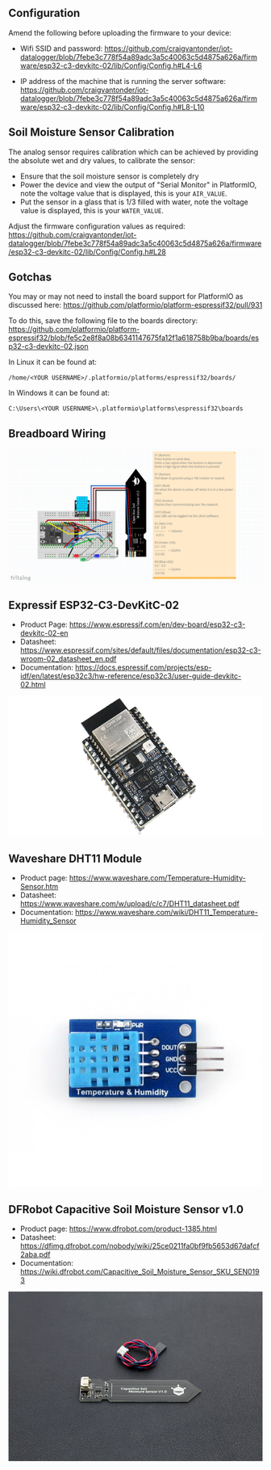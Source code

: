 Configuration
-------------

Amend the following before uploading the firmware to your device:

- Wifi SSID and password: https://github.com/craigvantonder/iot-datalogger/blob/7febe3c778f54a89adc3a5c40063c5d4875a626a/firmware/esp32-c3-devkitc-02/lib/Config/Config.h#L4-L6

- IP address of the machine that is running the server software: https://github.com/craigvantonder/iot-datalogger/blob/7febe3c778f54a89adc3a5c40063c5d4875a626a/firmware/esp32-c3-devkitc-02/lib/Config/Config.h#L8-L10

Soil Moisture Sensor Calibration
--------------------------------

The analog sensor requires calibration which can be achieved by providing the absolute wet and dry values, to calibrate the sensor:

- Ensure that the soil moisture sensor is completely dry
- Power the device and view the output of "Serial Monitor" in PlatformIO, note the voltage value that is displayed, this is your `AIR_VALUE`.
- Put the sensor in a glass that is 1/3 filled with water, note the voltage value is displayed, this is your `WATER_VALUE`.

Adjust the firmware configuration values as required: https://github.com/craigvantonder/iot-datalogger/blob/7febe3c778f54a89adc3a5c40063c5d4875a626a/firmware/esp32-c3-devkitc-02/lib/Config/Config.h#L28

Gotchas
-------

You may or may not need to install the board support for PlatformIO as discussed here: https://github.com/platformio/platform-espressif32/pull/931

To do this, save the following file to the boards directory: https://github.com/platformio/platform-espressif32/blob/fe5c2e8f8a08b6341147675fa12f1a618758b9ba/boards/esp32-c3-devkitc-02.json

In Linux it can be found at:

    /home/<YOUR USERNAME>/.platformio/platforms/espressif32/boards/

In Windows it can be found at:

    C:\Users\<YOUR USERNAME>\.platformio\platforms\espressif32\boards

Breadboard Wiring
-----------------

![Breadboard Wiring Image](https://github.com/craigvantonder/iot-datalogger/blob/main/firmware/esp32-c3-devkitc-02/documentation/images/Breadboard_Wiring.png)

Expressif ESP32-C3-DevKitC-02
-----------------------------

- Product Page: https://www.espressif.com/en/dev-board/esp32-c3-devkitc-02-en
- Datasheet: https://www.espressif.com/sites/default/files/documentation/esp32-c3-wroom-02_datasheet_en.pdf
- Documentation: https://docs.espressif.com/projects/esp-idf/en/latest/esp32c3/hw-reference/esp32c3/user-guide-devkitc-02.html

![Expressif ESP32-C3-DevKitC-02 Image](https://github.com/craigvantonder/iot-datalogger/blob/main/firmware/esp32-c3-devkitc-02/documentation/images/expressif-esp32-c3-devkitc-02.png)

Waveshare DHT11 Module
----------------------

- Product page: https://www.waveshare.com/Temperature-Humidity-Sensor.htm
- Datasheet: https://www.waveshare.com/w/upload/c/c7/DHT11_datasheet.pdf
- Documentation: https://www.waveshare.com/wiki/DHT11_Temperature-Humidity_Sensor

![Waveshare DHT11 Module Image](https://github.com/craigvantonder/iot-datalogger/blob/main/firmware/esp32-c3-devkitc-02/documentation/images/waveshare-dht11-module.jpg)

DFRobot Capacitive Soil Moisture Sensor v1.0
--------------------------------------------

- Product page: https://www.dfrobot.com/product-1385.html
- Datasheet: https://dfimg.dfrobot.com/nobody/wiki/25ce0211fa0bf9fb5653d67dafcf2aba.pdf
- Documentation: https://wiki.dfrobot.com/Capacitive_Soil_Moisture_Sensor_SKU_SEN0193

![DFRobot Capacitive Soil Moisture Sensor Image](https://github.com/craigvantonder/iot-datalogger/blob/main/firmware/esp32-c3-devkitc-02/documentation/images/DFRobot_Capacitve_Soil_Moisture_v1.jpg)